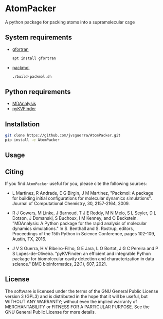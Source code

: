 # AtomPacker

A python package for packing atoms into a supramolecular cage

## System requirements

- [gfortran](https://gcc.gnu.org/wiki/GFortran)

    ```bash
    apt install gfortran
    ```

- [packmol](http://m3g.iqm.unicamp.br/packmol/home.shtml)

    ```bash
    ./build-packmol.sh
    ```

## Python requirements

- [MDAnalysis](https://pypi.org/project/MDAnalysis)
- [pyKVFinder](https://pypi.org/project/pyKVFinder)

## Installation

```bash
git clone https://github.com/jvsguerra/AtomPacker.git
pip install -e AtomPacker
```

## Usage


## Citing

If you find `AtomPacker` useful for you, please cite the following sources:

- L Martinez, R Andrade, E G Birgin, J M Martinez, "Packmol: A package for building initial configurations for molecular dynamics simulations". Journal of Computational Chemistry, 30, 2157-2164, 2009.

- R J Gowers, M Linke, J Barnoud, T J E Reddy, M N Melo, S L Seyler, D L Dotson, J Domanski, S Buchoux, I M Kenney, and O Beckstein. "MDAnalysis: A Python package for the rapid analysis of molecular dynamics simulations." In S. Benthall and S. Rostrup, editors, Proceedings of the 15th Python in Science Conference, pages 102-109, Austin, TX, 2016.

- J V S Guerra, H V Ribeiro-Filho, G E Jara, L O Bortot, J G C Pereira and P S Lopes-de-Oliveira. "pyKVFinder: an efficient and integrable Python package for biomolecular cavity detection and characterization in data science." BMC bioinformatics, 22(1), 607, 2021.

## License

The software is licensed under the terms of the GNU General Public License version 3 (GPL3) and is distributed in the hope that it will be useful, but WITHOUT ANY WARRANTY; without even the implied warranty of MERCHANTABILITY or FITNESS FOR A PARTICULAR PURPOSE. See the GNU General Public License for more details.
